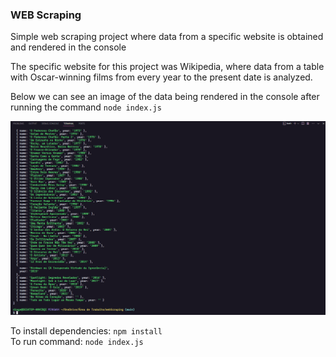 ### WEB Scraping

Simple web scraping project where data from a specific website is obtained and rendered in the console

The specific website for this project was Wikipedia, where data from a table with Oscar-winning films from every year to the present date is analyzed.

Below we can see an image of the data being rendered in the console after running the command `node index.js`

<img src="README_IMAGE.png"/>

<br>

To install dependencies: `npm install` <br>
To run command: `node index.js`